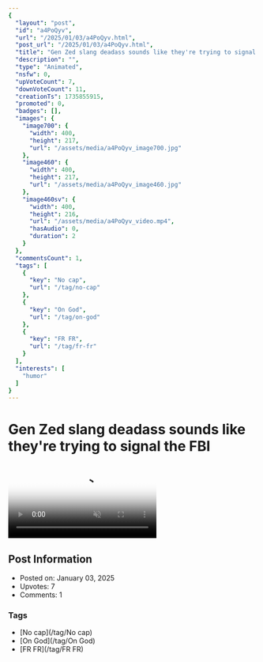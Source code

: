 ```yaml
---
{
  "layout": "post",
  "id": "a4PoQyv",
  "url": "/2025/01/03/a4PoQyv.html",
  "post_url": "/2025/01/03/a4PoQyv.html",
  "title": "Gen Zed slang deadass sounds like they're trying to signal the FBI",
  "description": "",
  "type": "Animated",
  "nsfw": 0,
  "upVoteCount": 7,
  "downVoteCount": 11,
  "creationTs": 1735855915,
  "promoted": 0,
  "badges": [],
  "images": {
    "image700": {
      "width": 400,
      "height": 217,
      "url": "/assets/media/a4PoQyv_image700.jpg"
    },
    "image460": {
      "width": 400,
      "height": 217,
      "url": "/assets/media/a4PoQyv_image460.jpg"
    },
    "image460sv": {
      "width": 400,
      "height": 216,
      "url": "/assets/media/a4PoQyv_video.mp4",
      "hasAudio": 0,
      "duration": 2
    }
  },
  "commentsCount": 1,
  "tags": [
    {
      "key": "No cap",
      "url": "/tag/no-cap"
    },
    {
      "key": "On God",
      "url": "/tag/on-god"
    },
    {
      "key": "FR FR",
      "url": "/tag/fr-fr"
    }
  ],
  "interests": [
    "humor"
  ]
}
---
```


# Gen Zed slang deadass sounds like they're trying to signal the FBI

<video controls playsinline loop muted poster="/assets/media/a4PoQyv_image460.jpg">
  <source src="/assets/media/a4PoQyv_video.mp4" type="video/mp4">
  Your browser does not support the video tag.
</video>

## Post Information

- Posted on: January 03, 2025
- Upvotes: 7
- Comments: 1

### Tags

- [No cap](/tag/No cap)
- [On God](/tag/On God)
- [FR FR](/tag/FR FR)
